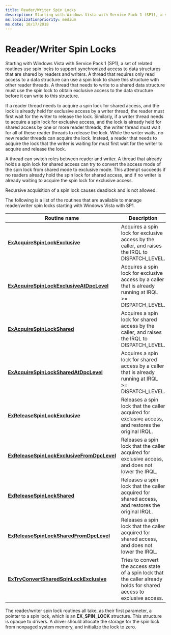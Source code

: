```yaml
---
title: Reader/Writer Spin Locks
description: Starting with Windows Vista with Service Pack 1 (SP1), a set of related routines use spin locks to support synchronized access to data structures that are shared by readers and writers.
ms.localizationpriority: medium
ms.date: 10/17/2018
---
```


# Reader/Writer Spin Locks


Starting with Windows Vista with Service Pack 1 (SP1), a set of related routines use spin locks to support synchronized access to data structures that are shared by readers and writers. A thread that requires only read access to a data structure can use a spin lock to share this structure with other reader threads. A thread that needs to write to a shared data structure must use the spin lock to obtain exclusive access to the data structure before it can write to this structure.

If a reader thread needs to acquire a spin lock for shared access, and the lock is already held for exclusive access by a writer thread, the reader must first wait for the writer to release the lock. Similarly, if a writer thread needs to acquire a spin lock for exclusive access, and the lock is already held for shared access by one or more reader threads, the writer thread must wait for all of these reader threads to release the lock. While the writer waits, no new reader threads can acquire the lock. Instead, a reader that needs to acquire the lock that the writer is waiting for must first wait for the writer to acquire and release the lock.

A thread can switch roles between reader and writer. A thread that already holds a spin lock for shared access can try to convert the access mode of the spin lock from shared mode to exclusive mode. This attempt succeeds if no readers already hold the spin lock for shared access, and if no writer is already waiting to acquire the spin lock for exclusive access.

Recursive acquisition of a spin lock causes deadlock and is not allowed.

The following is a list of the routines that are available to manage reader/writer spin locks starting with Windows Vista with SP1.

| Routine name                                                                                | Description                                                                                                           |
|---------------------------------------------------------------------------------------------|-----------------------------------------------------------------------------------------------------------------------|
| [**ExAcquireSpinLockExclusive**](/previous-versions/windows/hardware/drivers/hh451007(v=vs.85))                         | Acquires a spin lock for exclusive access by the caller, and raises the IRQL to DISPATCH\_LEVEL.                      |
| [**ExAcquireSpinLockExclusiveAtDpcLevel**](/previous-versions/windows/hardware/drivers/hh451009(v=vs.85))    | Acquires a spin lock for exclusive access by a caller that is already running at IRQL &gt;= DISPATCH\_LEVEL.          |
| [**ExAcquireSpinLockShared**](/previous-versions/windows/hardware/drivers/hh451053(v=vs.85))                               | Acquires a spin lock for shared access by the caller, and raises the IRQL to DISPATCH\_LEVEL.                         |
| [**ExAcquireSpinLockSharedAtDpcLevel**](/previous-versions/windows/hardware/drivers/hh451055(v=vs.85))           | Acquires a spin lock for shared access by a caller that is already running at IRQL &gt;= DISPATCH\_LEVEL.             |
| [**ExReleaseSpinLockExclusive**](/previous-versions/hh451061(v=vs.85))                        | Releases a spin lock that the caller acquired for exclusive access, and restores the original IRQL.                   |
| [**ExReleaseSpinLockExclusiveFromDpcLevel**](/previous-versions/windows/hardware/drivers/hh451058(v=vs.85)) | Releases a spin lock that the caller acquired for exclusive access, and does not lower the IRQL.                      |
| [**ExReleaseSpinLockShared**](/previous-versions/hh451067(v=vs.85))                              | Releases a spin lock that the caller acquired for shared access, and restores the original IRQL.                      |
| [**ExReleaseSpinLockSharedFromDpcLevel**](/previous-versions/windows/hardware/drivers/hh451064(v=vs.85))      | Releases a spin lock that the caller acquired for shared access, and does not lower the IRQL.                         |
| [**ExTryConvertSharedSpinLockExclusive**](/windows-hardware/drivers/ddi/wdm/nf-wdm-extryconvertsharedspinlockexclusive)      | Tries to convert the access state of a spin lock that the caller already holds for shared access to exclusive access. |

 

The reader/writer spin lock routines all take, as their first parameter, a pointer to a spin lock, which is an **EX\_SPIN\_LOCK** structure. This structure is opaque to drivers. A driver should allocate the storage for the spin lock from nonpaged system memory, and initialize the lock to zero.

 

